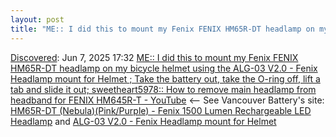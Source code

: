 ```yaml
---
layout: post
title: "ME:: I did this to mount my Fenix FENIX HM65R-DT headlamp on my bicycle helmet using the ALG-03 V2.0 - Fenix Headlamp mount for Helmet ; Take the battery out, take the O-ring off, lift a tab and slide it out; sweetheart5978:: How to remove main headlamp from headband for FENIX HM645R-T - YouTube"
---
```

[Discovered](http://rolandtanglao.com/2020/07/29/p1-blogthis-checkvist-list-links-to-blog/): Jun 7, 2025 17:32 [ME:: I did this to mount my Fenix FENIX HM65R-DT headlamp on my bicycle helmet using the ALG-03 V2.0 - Fenix Headlamp mount for Helmet ; Take the battery out, take the O-ring off, lift a tab and slide it out; sweetheart5978:: How to remove main headlamp from headband for FENIX HM645R-T - YouTube](https://www.youtube.com/shorts/SJ3QrXNH4qY) <-- See Vancouver Battery's site: [HM65R-DT (Nebula)(Pink/Purple) - Fenix 1500 Lumen Rechargeable LED Headlamp](https://vancouverbattery.com/hm65r-dt-nebula-pink-purple-fenix-1500-lumen-rechargeable-led-headlamp/) and [ALG-03 V2.0 - Fenix Headlamp mount for Helmet ](https://vancouverbattery.com/alg-03-v2-0-fenix-headlamp-mount-for-helmet-or-hard-hat/)
